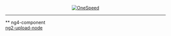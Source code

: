 <p align="center">
  <a href="https://onespeed.io/" target="_blank">
    <img  alt="OneSpeed" src="https://user-images.githubusercontent.com/1016365/28739734-462f5210-73b2-11e7-92f7-2aabe05cfefa.png">
  </a>
</p>


---
** ng4-component  
  <a href="https://github.com/huazai128/ng2-upload-node">ng2-upload-node</a>